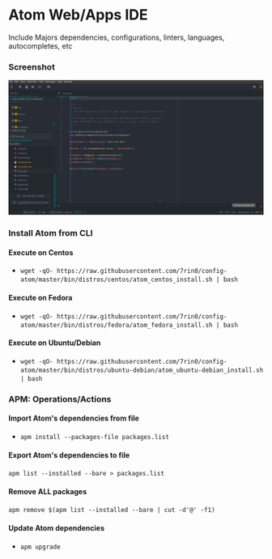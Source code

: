# Atom Web/Apps IDE
Include Majors dependencies, configurations, linters, languages, autocompletes, etc

### Screenshot
![Atom IDE](https://raw.githubusercontent.com/7rin0/config-atom/master/media/screenshot.png)

### Install Atom from CLI
#### Execute on Centos
- ``wget -qO- https://raw.githubusercontent.com/7rin0/config-atom/master/bin/distros/centos/atom_centos_install.sh | bash``

#### Execute on Fedora
- ``wget -qO- https://raw.githubusercontent.com/7rin0/config-atom/master/bin/distros/fedora/atom_fedora_install.sh | bash``

#### Execute on Ubuntu/Debian
- ``wget -qO- https://raw.githubusercontent.com/7rin0/config-atom/master/bin/distros/ubuntu-debian/atom_ubuntu-debian_install.sh | bash``


### APM: Operations/Actions
#### Import Atom's dependencies from file
- ``apm install --packages-file packages.list``

#### Export Atom's dependencies to file
``apm list --installed --bare > packages.list``

#### Remove ALL packages
``apm remove $(apm list --installed --bare | cut -d'@' -f1)``

#### Update Atom dependencies
- ``apm upgrade``
